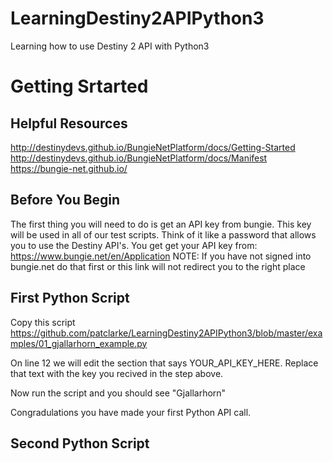 # LearningDestiny2APIPython3
Learning how to use Destiny 2 API with Python3

# Getting Srtarted
## Helpful Resources 
http://destinydevs.github.io/BungieNetPlatform/docs/Getting-Started
http://destinydevs.github.io/BungieNetPlatform/docs/Manifest
https://bungie-net.github.io/

## Before You Begin
The first thing you will need to do is get an API key from bungie. This key will be used in all of our test scripts. Think of it like a password that allows you to use the Destiny API's. You get get your API key from: 
https://www.bungie.net/en/Application
NOTE: If you have not signed into bungie.net do that first or this link will not redirect you to the right place


## First Python Script
Copy this script
https://github.com/patclarke/LearningDestiny2APIPython3/blob/master/examples/01_gjallarhorn_example.py

On line 12 we will edit the section that says YOUR_API_KEY_HERE. Replace that text with the key you recived in the step above.

Now run the script and you should see 
"Gjallarhorn"

Congradulations you have made your first Python API call.

## Second Python Script
